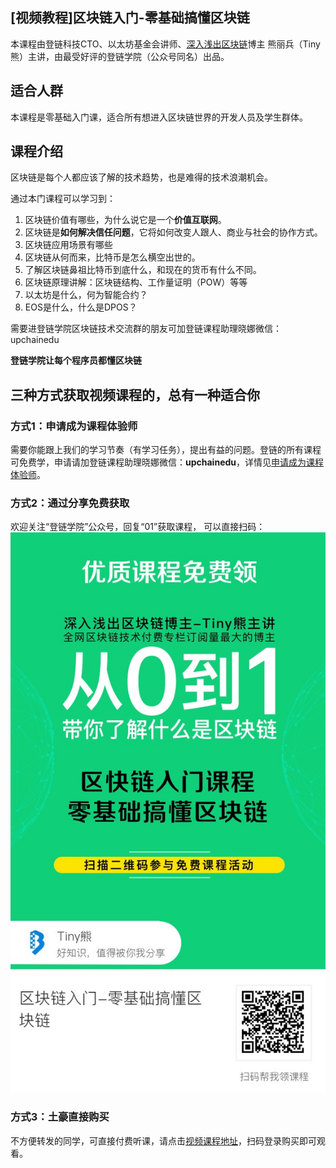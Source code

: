 ## [视频教程]区块链入门-零基础搞懂区块链


本课程由登链科技CTO、以太坊基金会讲师、[深入浅出区块链](https://learnblockchain.cn)博主 熊丽兵（Tiny熊）主讲，由最受好评的登链学院（公众号同名）出品。

## 适合人群
本课程是零基础入门课，适合所有想进入区块链世界的开发人员及学生群体。


## 课程介绍
区块链是每个人都应该了解的技术趋势，也是难得的技术浪潮机会。

通过本门课程可以学习到：
1. 区块链价值有哪些，为什么说它是一个**价值互联网**。
2. 区块链是**如何解决信任问题**，它将如何改变人跟人、商业与社会的协作方式。
3. 区块链应用场景有哪些
4. 区块链从何而来，比特币是怎么横空出世的。
5. 了解区块链鼻祖比特币到底什么，和现在的货币有什么不同。
6. 区块链原理讲解：区块链结构、工作量证明（POW）等等
7. 以太坊是什么，何为智能合约？
8. EOS是什么，什么是DPOS？


需要进登链学院区块链技术交流群的朋友可加登链课程助理晓娜微信：upchainedu

**登链学院让每个程序员都懂区块链**

## 三种方式获取视频课程的，总有一种适合你
### 方式1：申请成为课程体验师
 需要你能跟上我们的学习节奏（有学习任务），提出有益的问题。登链的所有课程可免费学，申请请加登链课程助理晓娜微信：**upchainedu**，详情见[申请成为课程体验师](https://learnblockchain.cn/course/#%E6%8B%9B%E5%8B%9F%E8%AF%BE%E7%A8%8B%E4%BD%93%E9%AA%8C%E5%B8%88)。


###  方式2：通过分享免费获取

欢迎关注“登链学院”公众号，回复“01”获取课程， 可以直接扫码：
![](../images/01.jpeg)


### 方式3：土豪直接购买
不方便转发的同学，可直接付费听课，请点击[视频课程地址](https://m.qlchat.com/wechat/page/channel-intro?channelId=2000001601936397)，扫码登录购买即可观看。


